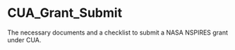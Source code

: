 # CUA_Grant_Submit
The necessary documents and a checklist to submit a NASA NSPIRES grant under CUA.

